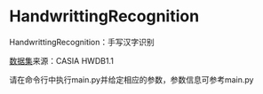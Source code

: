# HandwrittingRecognition
HandwrittingRecognition：手写汉字识别

[数据集](https://www.kaggle.com/datasets/stonesix/hwdb1-1)来源：CASIA HWDB1.1

请在命令行中执行main.py并给定相应的参数，参数信息可参考main.py
